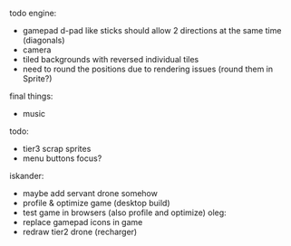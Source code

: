 todo engine:
- gamepad d-pad like sticks should allow 2 directions at the same time (diagonals)
- camera
- tiled backgrounds with reversed individual tiles
- need to round the positions due to rendering issues (round them in Sprite?)

final things:
- music

todo:
- tier3 scrap sprites
- menu buttons focus?

iskander:
- maybe add servant drone somehow
- profile & optimize game (desktop build)
- test game in browsers (also profile and optimize)
oleg:
- replace gamepad icons in game
- redraw tier2 drone (recharger)
